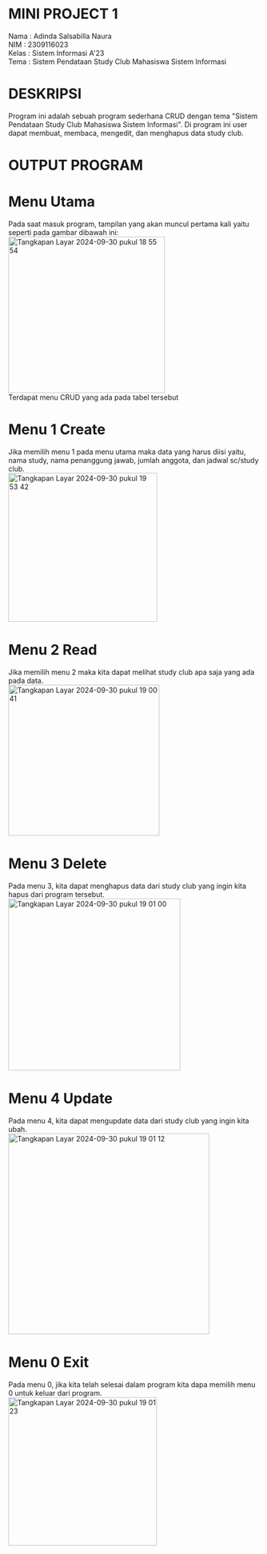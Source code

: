 # MINI PROJECT 1

Nama   : Adinda Salsabilla Naura\
NIM    : 2309116023\
Kelas  : Sistem Informasi A'23\
Tema   : Sistem Pendataan Study Club Mahasiswa Sistem Informasi 

# DESKRIPSI
Program ini adalah sebuah program sederhana CRUD dengan tema "Sistem Pendataan Study Club Mahasiswa Sistem Informasi". Di program ini user dapat membuat, membaca, mengedit, dan menghapus data study club.

# OUTPUT PROGRAM

# Menu Utama
Pada saat masuk program, tampilan yang akan muncul pertama kali yaitu seperti pada gambar dibawah ini:
<img width="313" alt="Tangkapan Layar 2024-09-30 pukul 18 55 54" src="https://github.com/user-attachments/assets/0725fef1-d4dc-4e1f-8144-0b65ef1ade6e">\
Terdapat menu CRUD yang ada pada tabel tersebut

# Menu 1 Create
Jika memilih menu 1 pada menu utama maka data yang harus diisi yaitu, nama study, nama penanggung jawab, jumlah anggota, dan jadwal sc/study club.\
<img width="298" alt="Tangkapan Layar 2024-09-30 pukul 19 53 42" src="https://github.com/user-attachments/assets/6cea087c-fd6a-4c2b-8019-a5f2431b9f37">

# Menu 2 Read
Jika memilih menu 2 maka kita dapat melihat study club apa saja yang ada pada data.\
<img width="302" alt="Tangkapan Layar 2024-09-30 pukul 19 00 41" src="https://github.com/user-attachments/assets/ef7e4a3d-7174-459c-917f-e56db64ff0a1">

# Menu 3 Delete
Pada menu 3, kita dapat menghapus data dari study club yang ingin kita hapus dari program tersebut.\
<img width="344" alt="Tangkapan Layar 2024-09-30 pukul 19 01 00" src="https://github.com/user-attachments/assets/a38c4a28-0b0e-4cf1-a846-14f6ec79bf1e">

# Menu 4 Update
Pada menu 4, kita dapat mengupdate data dari study club yang ingin kita ubah.\
<img width="402" alt="Tangkapan Layar 2024-09-30 pukul 19 01 12" src="https://github.com/user-attachments/assets/5ba05aa6-1c28-40cc-a41b-070df9ea317a">

# Menu 0 Exit
Pada menu 0, jika kita telah selesai dalam program kita dapa memilih menu 0 untuk keluar dari program.\
<img width="297" alt="Tangkapan Layar 2024-09-30 pukul 19 01 23" src="https://github.com/user-attachments/assets/9fbe8d4e-44e2-47f2-aca5-363ce505af8a">

